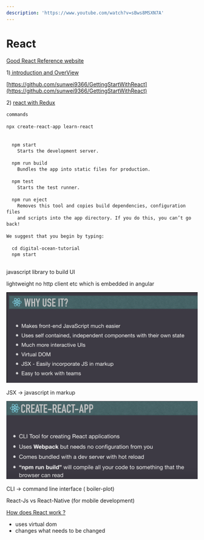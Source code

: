```yaml
---
description: 'https://www.youtube.com/watch?v=sBws8MSXN7A'
---
```


# React



[Good React Reference website ](https://www.taniarascia.com/tags/react)

1\)[ introduction and OverView](https://www.taniarascia.com/getting-started-with-react/)

[https://github.com/sunwei9366/GettingStartWithReact](https://github.com/sunwei9366/GettingStartWithReact)

2\) [react with Redux ](https://www.taniarascia.com/redux-react-guide/)





```text
commands

npx create-react-app learn-react


  npm start
    Starts the development server.

  npm run build
    Bundles the app into static files for production.

  npm test
    Starts the test runner.

  npm run eject
    Removes this tool and copies build dependencies, configuration files
    and scripts into the app directory. If you do this, you can’t go back!

We suggest that you begin by typing:

  cd digital-ocean-tutorial
  npm start


```

javascript library to build UI

lightweight no http client etc which is embedded in angular

![](../../.gitbook/assets/image%20%28238%29.png)

JSX -&gt; javascript in markup

![](../../.gitbook/assets/image%20%28236%29.png)

CLI -&gt; command line interface \( boiler-plot\) 



React-Js  vs React-Native \(for mobile development\)



[How does React work ?](https://www.w3schools.com/react/react_intro.asp)

* uses virtual dom
* changes what needs to be changed



